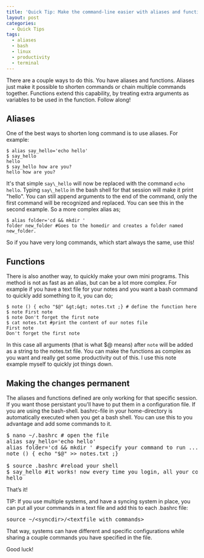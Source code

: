 ```yaml
---
title: 'Quick Tip: Make the command-line easier with aliases and functions (Linux)'
layout: post
categories:
  - Quick Tips
tags:
  - aliases
  - bash
  - linux
  - productivity
  - terminal
---
```

There are a couple ways to do this. You have aliases and functions. Aliases just make it possible to shorten commands or chain multiple commands together.
Functions extend this capability, by treating extra arguments as variables to be used in the function. Follow along!

## Aliases
One of the best ways to shorten long command is to use aliases. For example:
```
$ alias say_hello='echo hello'
$ say_hello
hello
$ say_hello how are you?
hello how are you?
```
It's that simple `say\_hello` will now be replaced with the command `echo hello`. Typing `say\_hello` in the bash shell for that session will make it print "hello". You can still append arguments to the end of the command, only the first command will be recognized and replaced. You can see this in the second example. So a more complex alias as;
```
$ alias folder='cd && mkdir '
folder new_folder #Goes to the homedir and creates a folder named new_folder.
```
So if you have very long commands, which start always the same, use this!

## Functions
There is also another way, to quickly make your own mini programs. This method is not as fast as an alias, but can be a lot more complex.
For example if you have a text file for your notes and you want a bash command to quickly add something to it, you can do;
```
$ note () { echo "$@" &gt;&gt; notes.txt ;} # define the function here
$ note First note
$ note Don't forget the first note
$ cat notes.txt #print the content of our notes file
First note
Don't forget the first note
```
In this case all arguments (that is what $@ means) after `note` will be added as a string to the notes.txt file. You can make the functions as complex as you want and really get some productivity out of this. I use this note example myself to quickly jot things down.

## Making the changes permanent
The aliases and functions defined are only working for that specific session. If you want those persistant you'll have to put them in a configuration file. If you are using the bash-shell. bashrc-file in your home-directory is automatically executed when you get a bash shell. You can use this to you advantage and add some commands to it.

<pre>$ nano ~/.bashrc # open the file
alias say_hello='echo hello'
alias folder='cd && mkdir ' #specify your command to run ...
note () { echo "$@" &gt;&gt; notes.txt ;} 

$ source .bashrc #reload your shell
$ say_hello #it works! now every time you login, all your commands will be there
hello</pre>

That&#8217;s it!
  
TIP: If you use multiple systems, and have a syncing system in place, you can put all your commands in a text file and add this to each .bashrc file:

<pre>source ~/&lt;syncdir&gt;/&lt;textfile_with_commands&gt;</pre>

That way, systems can have different and specific configurations while sharing a couple commands you have specified in the file.

Good luck!
